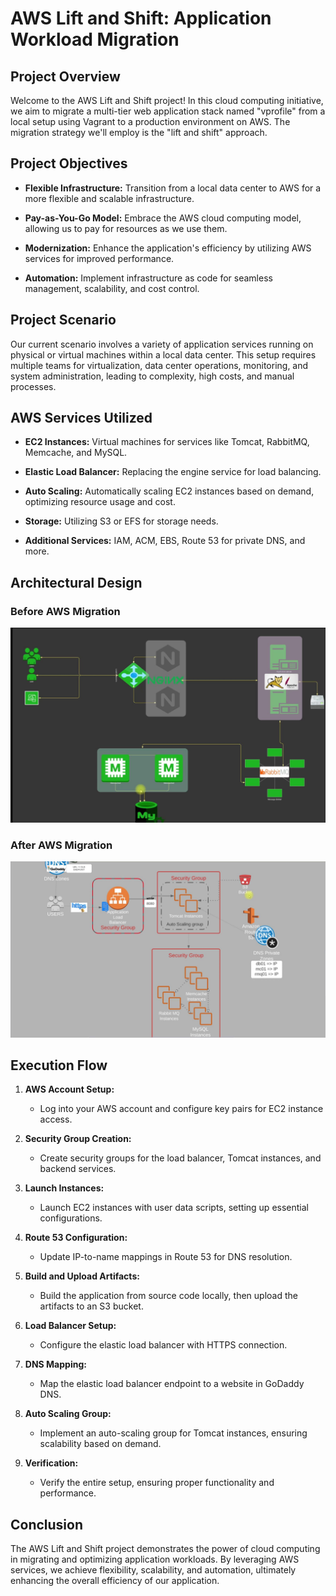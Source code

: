 # AWS Lift and Shift: Application Workload Migration

## Project Overview

Welcome to the AWS Lift and Shift project! In this cloud computing initiative, we aim to migrate a multi-tier web application stack named "vprofile" from a local setup using Vagrant to a production environment on AWS. The migration strategy we'll employ is the "lift and shift" approach.

## Project Objectives

- **Flexible Infrastructure:** Transition from a local data center to AWS for a more flexible and scalable infrastructure.
  
- **Pay-as-You-Go Model:** Embrace the AWS cloud computing model, allowing us to pay for resources as we use them.

- **Modernization:** Enhance the application's efficiency by utilizing AWS services for improved performance.

- **Automation:** Implement infrastructure as code for seamless management, scalability, and cost control.

## Project Scenario

Our current scenario involves a variety of application services running on physical or virtual machines within a local data center. This setup requires multiple teams for virtualization, data center operations, monitoring, and system administration, leading to complexity, high costs, and manual processes.

## AWS Services Utilized

- **EC2 Instances:** Virtual machines for services like Tomcat, RabbitMQ, Memcache, and MySQL.
  
- **Elastic Load Balancer:** Replacing the engine service for load balancing.
  
- **Auto Scaling:** Automatically scaling EC2 instances based on demand, optimizing resource usage and cost.

- **Storage:** Utilizing S3 or EFS for storage needs.

- **Additional Services:** IAM, ACM, EBS, Route 53 for private DNS, and more.

## Architectural Design

### Before AWS Migration
![Alt text](Before.png)

### After AWS Migration
![Alt text](After.png)

## Execution Flow

1. **AWS Account Setup:**
   - Log into your AWS account and configure key pairs for EC2 instance access.

2. **Security Group Creation:**
   - Create security groups for the load balancer, Tomcat instances, and backend services.

3. **Launch Instances:**
   - Launch EC2 instances with user data scripts, setting up essential configurations.

4. **Route 53 Configuration:**
   - Update IP-to-name mappings in Route 53 for DNS resolution.

5. **Build and Upload Artifacts:**
   - Build the application from source code locally, then upload the artifacts to an S3 bucket.

6. **Load Balancer Setup:**
   - Configure the elastic load balancer with HTTPS connection.

7. **DNS Mapping:**
   - Map the elastic load balancer endpoint to a website in GoDaddy DNS.

8. **Auto Scaling Group:**
   - Implement an auto-scaling group for Tomcat instances, ensuring scalability based on demand.

9. **Verification:**
   - Verify the entire setup, ensuring proper functionality and performance.


## Conclusion

The AWS Lift and Shift project demonstrates the power of cloud computing in migrating and optimizing application workloads. By leveraging AWS services, we achieve flexibility, scalability, and automation, ultimately enhancing the overall efficiency of our application.

